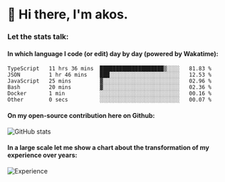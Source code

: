 # 👋 Hi there, I'm akos. 


### Let the stats talk:


#### In which language I code (or edit) day by day (powered by Wakatime): 

<!--START_SECTION:waka-->

```text
TypeScript   11 hrs 36 mins  ████████████████████▒░░░░   81.83 %
JSON         1 hr 46 mins    ███░░░░░░░░░░░░░░░░░░░░░░   12.53 %
JavaScript   25 mins         ▓░░░░░░░░░░░░░░░░░░░░░░░░   02.96 %
Bash         20 mins         ▓░░░░░░░░░░░░░░░░░░░░░░░░   02.36 %
Docker       1 min           ░░░░░░░░░░░░░░░░░░░░░░░░░   00.16 %
Other        0 secs          ░░░░░░░░░░░░░░░░░░░░░░░░░   00.07 %
```

<!--END_SECTION:waka-->

#### On my open-source contribution here on Github:
 
![GitHub stats](https://github-readme-stats.vercel.app/api?username=akosbalasko)

#### In a large scale let me show a chart about the transformation of my experience over years:   

![Experience](https://cr-skills-chart-widget.azurewebsites.net/api/api?username=akosbalasko)
